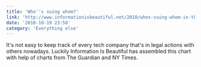 ```yaml
---
title: 'Who''s suing whom?'
link: 'http://www.informationisbeautiful.net/2010/whos-suing-whom-in-the-telecoms-trade/'
date: '2010-10-19 23:58'
category: 'Everything else'
---
```


It's not easy to keep track of every tech company that's in legal actions with others nowadays. Luckily Information Is Beautiful has assembled this chart with help of charts from The Guardian and NY Times.
